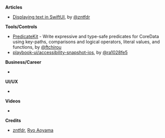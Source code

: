 
**Articles**

* [Displaying text in SwiftUI](https://fivestars.blog/swiftui/displaying-text-swiftui.html), by [@zntfdr](https://twitter.com/zntfdr)

**Tools/Controls**

* [PredicateKit](https://github.com/ftchirou/PredicateKit) -  Write expressive and type-safe predicates for CoreData using key-paths, comparisons and logical operators, literal values, and functions, by [@ftchirou](https://twitter.com/ftchirou)
* [playbook-ui/accessibility-snapshot-ios](https://github.com/playbook-ui/accessibility-snapshot-ios), by [@ra1028fe5](https://twitter.com/ra1028fe5)

**Business/Career**

* 

**UI/UX**

* 

**Videos**

* 

**Credits**

* [zntfdr](https://github.com/zntfdr), [Ryo Aoyama](https://github.com/ra1028)